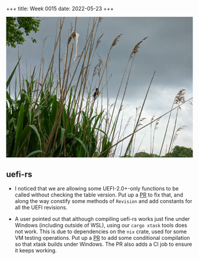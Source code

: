 +++
title: Week 0015
date: 2022-05-23
+++

<a href="images-2022-05-27-park-bird.jpg"><img class="photo" src="images-2022-05-27-park-bird-thumb.jpg" title="Photo of a bird with a red shoulder patch sitting on a plant stalk in front of stormy clouds"></img></a>

## uefi-rs

* I noticed that we are allowing some UEFI-2.0+-only functions to be
  called without checking the table version. Put up a
  [PR](https://github.com/rust-osdev/uefi-rs/pull/436) to fix that, and
  along the way constify some methods of `Revision` and add constants
  for all the UEFI revisions.

* A user pointed out that although compiling uefi-rs works just fine
  under Windows (including outside of WSL), using our `cargo xtask`
  tools does not work. This is due to dependencies on the `nix` crate,
  used for some VM testing operations. Put up a
  [PR](https://github.com/rust-osdev/uefi-rs/pull/438) to add some
  conditional compilation so that xtask builds under Windows. The PR
  also adds a CI job to ensure it keeps working.
